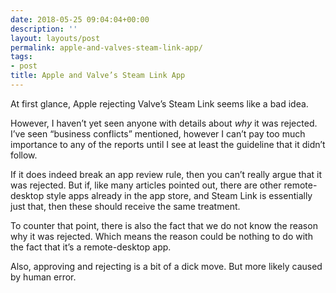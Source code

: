 ```yaml
---
date: 2018-05-25 09:04:04+00:00
description: ''
layout: layouts/post
permalink: apple-and-valves-steam-link-app/
tags:
- post
title: Apple and Valve’s Steam Link App
---
```


<p>At first glance, Apple rejecting Valve’s Steam Link seems like a bad idea.</p>
<p>However, I haven’t yet seen anyone with details about <em>why</em> it was rejected. I’ve seen “business conflicts” mentioned, however I can’t pay too much importance to any of the reports until I see at least the guideline that it didn&#8217;t follow.</p>
<p>If it does indeed break an app review rule, then you can&#8217;t really argue that it was rejected. But if, like many articles pointed out, there are other remote-desktop style apps already in the app store, and Steam Link is essentially just that, then these should receive the same treatment.</p>
<p>To counter that point, there is also the fact that we do not know the reason why it was rejected. Which means the reason could be nothing to do with the fact that it&#8217;s a remote-desktop app.</p>
<p>Also, approving and rejecting is a bit of a dick move. But more likely caused by human error.</p>